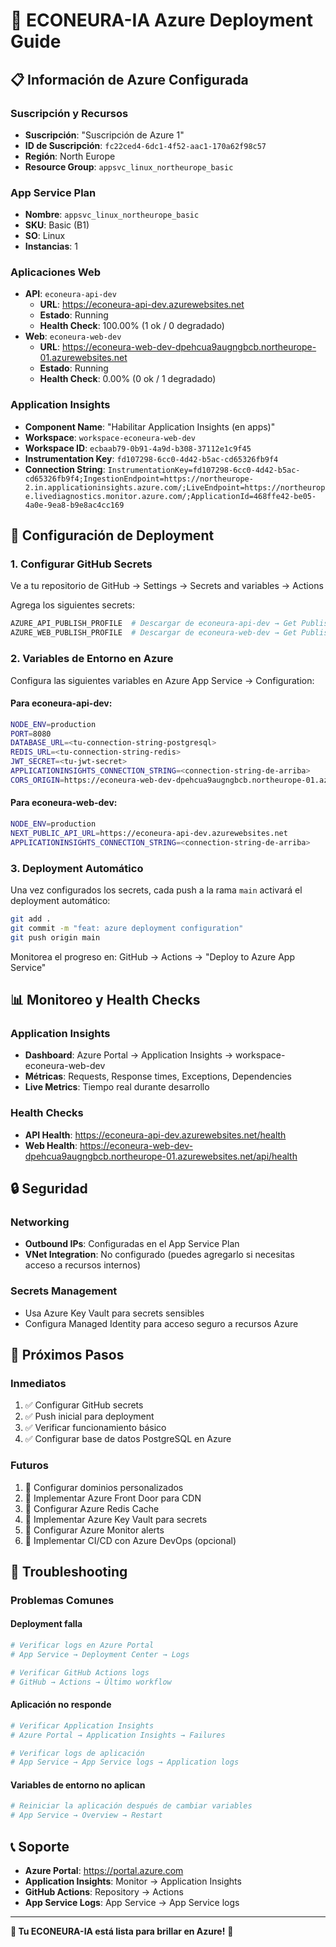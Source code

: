 # 🚀 ECONEURA-IA Azure Deployment Guide

## 📋 Información de Azure Configurada

### Suscripción y Recursos

- **Suscripción**: "Suscripción de Azure 1"
- **ID de Suscripción**: `fc22ced4-6dc1-4f52-aac1-170a62f98c57`
- **Región**: North Europe
- **Resource Group**: `appsvc_linux_northeurope_basic`

### App Service Plan

- **Nombre**: `appsvc_linux_northeurope_basic`
- **SKU**: Basic (B1)
- **SO**: Linux
- **Instancias**: 1

### Aplicaciones Web

- **API**: `econeura-api-dev`
  - **URL**: https://econeura-api-dev.azurewebsites.net
  - **Estado**: Running
  - **Health Check**: 100.00% (1 ok / 0 degradado)
- **Web**: `econeura-web-dev`
  - **URL**:
    https://econeura-web-dev-dpehcua9augngbcb.northeurope-01.azurewebsites.net
  - **Estado**: Running
  - **Health Check**: 0.00% (0 ok / 1 degradado)

### Application Insights

- **Component Name**: "Habilitar Application Insights (en apps)"
- **Workspace**: `workspace-econeura-web-dev`
- **Workspace ID**: `ecbaab79-0b91-4a9d-b308-37112e1c9f45`
- **Instrumentation Key**: `fd107298-6cc0-4d42-b5ac-cd65326fb9f4`
- **Connection String**:
  `InstrumentationKey=fd107298-6cc0-4d42-b5ac-cd65326fb9f4;IngestionEndpoint=https://northeurope-2.in.applicationinsights.azure.com/;LiveEndpoint=https://northeurope.livediagnostics.monitor.azure.com/;ApplicationId=468ffe42-be05-4a0e-9ea8-b9e8ac4cc169`

## 🔧 Configuración de Deployment

### 1. Configurar GitHub Secrets

Ve a tu repositorio de GitHub → Settings → Secrets and variables → Actions

Agrega los siguientes secrets:

```bash
AZURE_API_PUBLISH_PROFILE  # Descargar de econeura-api-dev → Get Publish Profile
AZURE_WEB_PUBLISH_PROFILE  # Descargar de econeura-web-dev → Get Publish Profile
```

### 2. Variables de Entorno en Azure

Configura las siguientes variables en Azure App Service → Configuration:

#### Para econeura-api-dev:

```bash
NODE_ENV=production
PORT=8080
DATABASE_URL=<tu-connection-string-postgresql>
REDIS_URL=<tu-connection-string-redis>
JWT_SECRET=<tu-jwt-secret>
APPLICATIONINSIGHTS_CONNECTION_STRING=<connection-string-de-arriba>
CORS_ORIGIN=https://econeura-web-dev-dpehcua9augngbcb.northeurope-01.azurewebsites.net
```

#### Para econeura-web-dev:

```bash
NODE_ENV=production
NEXT_PUBLIC_API_URL=https://econeura-api-dev.azurewebsites.net
APPLICATIONINSIGHTS_CONNECTION_STRING=<connection-string-de-arriba>
```

### 3. Deployment Automático

Una vez configurados los secrets, cada push a la rama `main` activará el
deployment automático:

```bash
git add .
git commit -m "feat: azure deployment configuration"
git push origin main
```

Monitorea el progreso en: GitHub → Actions → "Deploy to Azure App Service"

## 📊 Monitoreo y Health Checks

### Application Insights

- **Dashboard**: Azure Portal → Application Insights →
  workspace-econeura-web-dev
- **Métricas**: Requests, Response times, Exceptions, Dependencies
- **Live Metrics**: Tiempo real durante desarrollo

### Health Checks

- **API Health**: https://econeura-api-dev.azurewebsites.net/health
- **Web Health**:
  https://econeura-web-dev-dpehcua9augngbcb.northeurope-01.azurewebsites.net/api/health

## 🔒 Seguridad

### Networking

- **Outbound IPs**: Configuradas en el App Service Plan
- **VNet Integration**: No configurado (puedes agregarlo si necesitas acceso a
  recursos internos)

### Secrets Management

- Usa Azure Key Vault para secrets sensibles
- Configura Managed Identity para acceso seguro a recursos Azure

## 🚀 Próximos Pasos

### Inmediatos

1. ✅ Configurar GitHub secrets
2. ✅ Push inicial para deployment
3. ✅ Verificar funcionamiento básico
4. ✅ Configurar base de datos PostgreSQL en Azure

### Futuros

1. 🔄 Configurar dominios personalizados
2. 🔄 Implementar Azure Front Door para CDN
3. 🔄 Configurar Azure Redis Cache
4. 🔄 Implementar Azure Key Vault para secrets
5. 🔄 Configurar Azure Monitor alerts
6. 🔄 Implementar CI/CD con Azure DevOps (opcional)

## 🐛 Troubleshooting

### Problemas Comunes

#### Deployment falla

```bash
# Verificar logs en Azure Portal
# App Service → Deployment Center → Logs

# Verificar GitHub Actions logs
# GitHub → Actions → Último workflow
```

#### Aplicación no responde

```bash
# Verificar Application Insights
# Azure Portal → Application Insights → Failures

# Verificar logs de aplicación
# App Service → App Service logs → Application logs
```

#### Variables de entorno no aplican

```bash
# Reiniciar la aplicación después de cambiar variables
# App Service → Overview → Restart
```

## 📞 Soporte

- **Azure Portal**: https://portal.azure.com
- **Application Insights**: Monitor → Application Insights
- **GitHub Actions**: Repository → Actions
- **App Service Logs**: App Service → App Service logs

---

**🎯 Tu ECONEURA-IA está lista para brillar en Azure!** 🚀
